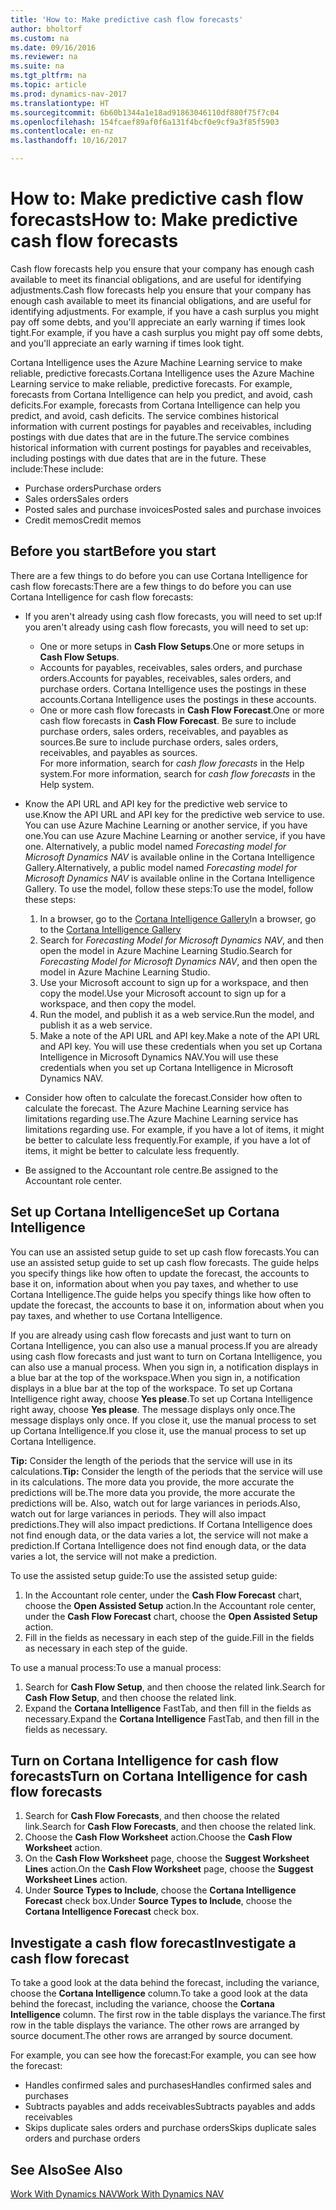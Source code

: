 ```yaml
---
title: 'How to: Make predictive cash flow forecasts'
author: bholtorf
ms.custom: na
ms.date: 09/16/2016
ms.reviewer: na
ms.suite: na
ms.tgt_pltfrm: na
ms.topic: article
ms.prod: dynamics-nav-2017
ms.translationtype: HT
ms.sourcegitcommit: 6b60b1344a1e18ad91863046110df880f75f7c04
ms.openlocfilehash: 154fcaef89af0f6a131f4bcf0e9cf9a3f85f5903
ms.contentlocale: en-nz
ms.lasthandoff: 10/16/2017

---
```


# <a name="how-to-make-predictive-cash-flow-forecasts"></a><span data-ttu-id="e2922-102">How to: Make predictive cash flow forecasts</span><span class="sxs-lookup"><span data-stu-id="e2922-102">How to: Make predictive cash flow forecasts</span></span>
<span data-ttu-id="e2922-103">Cash flow forecasts help you ensure that your company has enough cash available to meet its financial obligations, and are useful for identifying adjustments.</span><span class="sxs-lookup"><span data-stu-id="e2922-103">Cash flow forecasts help you ensure that your company has enough cash available to meet its financial obligations, and are useful for identifying adjustments.</span></span> <span data-ttu-id="e2922-104">For example, if you have a cash surplus you might pay off some debts, and you'll appreciate an early warning if times look tight.</span><span class="sxs-lookup"><span data-stu-id="e2922-104">For example, if you have a cash surplus you might pay off some debts, and you'll appreciate an early warning if times look tight.</span></span> 

<span data-ttu-id="e2922-105">Cortana Intelligence uses the Azure Machine Learning service to make reliable, predictive forecasts.</span><span class="sxs-lookup"><span data-stu-id="e2922-105">Cortana Intelligence uses the Azure Machine Learning service to make reliable, predictive forecasts.</span></span> <span data-ttu-id="e2922-106">For example, forecasts from Cortana Intelligence can help you predict, and avoid, cash deficits.</span><span class="sxs-lookup"><span data-stu-id="e2922-106">For example, forecasts from Cortana Intelligence can help you predict, and avoid, cash deficits.</span></span> <span data-ttu-id="e2922-107">The service combines historical information with current postings for payables and receivables, including postings with due dates that are in the future.</span><span class="sxs-lookup"><span data-stu-id="e2922-107">The service combines historical information with current postings for payables and receivables, including postings with due dates that are in the future.</span></span> <span data-ttu-id="e2922-108">These include:</span><span class="sxs-lookup"><span data-stu-id="e2922-108">These include:</span></span>
* <span data-ttu-id="e2922-109">Purchase orders</span><span class="sxs-lookup"><span data-stu-id="e2922-109">Purchase orders</span></span>
* <span data-ttu-id="e2922-110">Sales orders</span><span class="sxs-lookup"><span data-stu-id="e2922-110">Sales orders</span></span>
* <span data-ttu-id="e2922-111">Posted sales and purchase invoices</span><span class="sxs-lookup"><span data-stu-id="e2922-111">Posted sales and purchase invoices</span></span>
* <span data-ttu-id="e2922-112">Credit memos</span><span class="sxs-lookup"><span data-stu-id="e2922-112">Credit memos</span></span>

## <a name="before-you-start"></a><span data-ttu-id="e2922-113">Before you start</span><span class="sxs-lookup"><span data-stu-id="e2922-113">Before you start</span></span>  
<span data-ttu-id="e2922-114">There are a few things to do before you can use Cortana Intelligence for cash flow forecasts:</span><span class="sxs-lookup"><span data-stu-id="e2922-114">There are a few things to do before you can use Cortana Intelligence for cash flow forecasts:</span></span> 
* <span data-ttu-id="e2922-115">If you aren't already using cash flow forecasts, you will need to set up:</span><span class="sxs-lookup"><span data-stu-id="e2922-115">If you aren't already using cash flow forecasts, you will need to set up:</span></span>
    * <span data-ttu-id="e2922-116">One or more setups in **Cash Flow Setups**.</span><span class="sxs-lookup"><span data-stu-id="e2922-116">One or more setups in **Cash Flow Setups**.</span></span> 
    * <span data-ttu-id="e2922-117">Accounts for payables, receivables, sales orders, and purchase orders.</span><span class="sxs-lookup"><span data-stu-id="e2922-117">Accounts for payables, receivables, sales orders, and purchase orders.</span></span> <span data-ttu-id="e2922-118">Cortana Intelligence uses the postings in these accounts.</span><span class="sxs-lookup"><span data-stu-id="e2922-118">Cortana Intelligence uses the postings in these accounts.</span></span>
    * <span data-ttu-id="e2922-119">One or more cash flow forecasts in **Cash Flow Forecast**.</span><span class="sxs-lookup"><span data-stu-id="e2922-119">One or more cash flow forecasts in **Cash Flow Forecast**.</span></span> <span data-ttu-id="e2922-120">Be sure to include purchase orders, sales orders, receivables, and payables as sources.</span><span class="sxs-lookup"><span data-stu-id="e2922-120">Be sure to include purchase orders, sales orders, receivables, and payables as sources.</span></span>  
    <span data-ttu-id="e2922-121">For more information, search for _cash flow forecasts_ in the Help system.</span><span class="sxs-lookup"><span data-stu-id="e2922-121">For more information, search for _cash flow forecasts_ in the Help system.</span></span> 
* <span data-ttu-id="e2922-122">Know the API URL and API key for the predictive web service to use.</span><span class="sxs-lookup"><span data-stu-id="e2922-122">Know the API URL and API key for the predictive web service to use.</span></span>  
    <span data-ttu-id="e2922-123">You can use Azure Machine Learning or another service, if you have one.</span><span class="sxs-lookup"><span data-stu-id="e2922-123">You can use Azure Machine Learning or another service, if you have one.</span></span> <span data-ttu-id="e2922-124">Alternatively, a public model named _Forecasting model for Microsoft Dynamics NAV_ is available online in the Cortana Intelligence Gallery.</span><span class="sxs-lookup"><span data-stu-id="e2922-124">Alternatively, a public model named _Forecasting model for Microsoft Dynamics NAV_ is available online in the Cortana Intelligence Gallery.</span></span> <span data-ttu-id="e2922-125">To use the model, follow these steps:</span><span class="sxs-lookup"><span data-stu-id="e2922-125">To use the model, follow these steps:</span></span>

    1. <span data-ttu-id="e2922-126">In a browser, go to the [Cortana Intelligence Gallery](https://go.microsoft.com/fwlink/?linkid=828352)</span><span class="sxs-lookup"><span data-stu-id="e2922-126">In a browser, go to the [Cortana Intelligence Gallery](https://go.microsoft.com/fwlink/?linkid=828352)</span></span>
    2. <span data-ttu-id="e2922-127">Search for _Forecasting Model for Microsoft Dynamics NAV_, and then open the model in Azure Machine Learning Studio.</span><span class="sxs-lookup"><span data-stu-id="e2922-127">Search for _Forecasting Model for Microsoft Dynamics NAV_, and then open the model in Azure Machine Learning Studio.</span></span>
    3. <span data-ttu-id="e2922-128">Use your Microsoft account to sign up for a workspace, and then copy the model.</span><span class="sxs-lookup"><span data-stu-id="e2922-128">Use your Microsoft account to sign up for a workspace, and then copy the model.</span></span>
    4. <span data-ttu-id="e2922-129">Run the model, and publish it as a web service.</span><span class="sxs-lookup"><span data-stu-id="e2922-129">Run the model, and publish it as a web service.</span></span>
    5. <span data-ttu-id="e2922-130">Make a note of the API URL and API key.</span><span class="sxs-lookup"><span data-stu-id="e2922-130">Make a note of the API URL and API key.</span></span> <span data-ttu-id="e2922-131">You will use these credentials when you set up Cortana Intelligence in Microsoft Dynamics NAV.</span><span class="sxs-lookup"><span data-stu-id="e2922-131">You will use these credentials when you set up Cortana Intelligence in Microsoft Dynamics NAV.</span></span>  

* <span data-ttu-id="e2922-132">Consider how often to calculate the forecast.</span><span class="sxs-lookup"><span data-stu-id="e2922-132">Consider how often to calculate the forecast.</span></span> <span data-ttu-id="e2922-133">The Azure Machine Learning service has limitations regarding use.</span><span class="sxs-lookup"><span data-stu-id="e2922-133">The Azure Machine Learning service has limitations regarding use.</span></span> <span data-ttu-id="e2922-134">For example, if you have a lot of items, it might be better to calculate less frequently.</span><span class="sxs-lookup"><span data-stu-id="e2922-134">For example, if you have a lot of items, it might be better to calculate less frequently.</span></span> 
* <span data-ttu-id="e2922-135">Be assigned to the Accountant role centre.</span><span class="sxs-lookup"><span data-stu-id="e2922-135">Be assigned to the Accountant role center.</span></span> 

## <a name="set-up-cortana-intelligence"></a><span data-ttu-id="e2922-136">Set up Cortana Intelligence</span><span class="sxs-lookup"><span data-stu-id="e2922-136">Set up Cortana Intelligence</span></span>
<span data-ttu-id="e2922-137">You can use an assisted setup guide to set up cash flow forecasts.</span><span class="sxs-lookup"><span data-stu-id="e2922-137">You can use an assisted setup guide to set up cash flow forecasts.</span></span> <span data-ttu-id="e2922-138">The guide helps you specify things like how often to update the forecast, the accounts to base it on, information about when you pay taxes, and whether to use Cortana Intelligence.</span><span class="sxs-lookup"><span data-stu-id="e2922-138">The guide helps you specify things like how often to update the forecast, the accounts to base it on, information about when you pay taxes, and whether to use Cortana Intelligence.</span></span>  

<span data-ttu-id="e2922-139">If you are already using cash flow forecasts and just want to turn on Cortana Intelligence, you can also use a manual process.</span><span class="sxs-lookup"><span data-stu-id="e2922-139">If you are already using cash flow forecasts and just want to turn on Cortana Intelligence, you can also use a manual process.</span></span> <span data-ttu-id="e2922-140">When you sign in, a notification displays in a blue bar at the top of the workspace.</span><span class="sxs-lookup"><span data-stu-id="e2922-140">When you sign in, a notification displays in a blue bar at the top of the workspace.</span></span> <span data-ttu-id="e2922-141">To set up Cortana Intelligence right away, choose **Yes please**.</span><span class="sxs-lookup"><span data-stu-id="e2922-141">To set up Cortana Intelligence right away, choose **Yes please**.</span></span> <span data-ttu-id="e2922-142">The message displays only once.</span><span class="sxs-lookup"><span data-stu-id="e2922-142">The message displays only once.</span></span> <span data-ttu-id="e2922-143">If you close it, use the manual process to set up Cortana Intelligence.</span><span class="sxs-lookup"><span data-stu-id="e2922-143">If you close it, use the manual process to set up Cortana Intelligence.</span></span>  

<span data-ttu-id="e2922-144">**Tip:** Consider the length of the periods that the service will use in its calculations.</span><span class="sxs-lookup"><span data-stu-id="e2922-144">**Tip:** Consider the length of the periods that the service will use in its calculations.</span></span> <span data-ttu-id="e2922-145">The more data you provide, the more accurate the predictions will be.</span><span class="sxs-lookup"><span data-stu-id="e2922-145">The more data you provide, the more accurate the predictions will be.</span></span> <span data-ttu-id="e2922-146">Also, watch out for large variances in periods.</span><span class="sxs-lookup"><span data-stu-id="e2922-146">Also, watch out for large variances in periods.</span></span> <span data-ttu-id="e2922-147">They will also impact predictions.</span><span class="sxs-lookup"><span data-stu-id="e2922-147">They will also impact predictions.</span></span> <span data-ttu-id="e2922-148">If Cortana Intelligence does not find enough data, or the data varies a lot, the service will not make a prediction.</span><span class="sxs-lookup"><span data-stu-id="e2922-148">If Cortana Intelligence does not find enough data, or the data varies a lot, the service will not make a prediction.</span></span> 

<span data-ttu-id="e2922-149">To use the assisted setup guide:</span><span class="sxs-lookup"><span data-stu-id="e2922-149">To use the assisted setup guide:</span></span>
1. <span data-ttu-id="e2922-150">In the Accountant role center, under the **Cash Flow Forecast** chart, choose the **Open Assisted Setup** action.</span><span class="sxs-lookup"><span data-stu-id="e2922-150">In the Accountant role center, under the **Cash Flow Forecast** chart, choose the **Open Assisted Setup** action.</span></span>
2. <span data-ttu-id="e2922-151">Fill in the fields as necessary in each step of the guide.</span><span class="sxs-lookup"><span data-stu-id="e2922-151">Fill in the fields as necessary in each step of the guide.</span></span>

<span data-ttu-id="e2922-152">To use a manual process:</span><span class="sxs-lookup"><span data-stu-id="e2922-152">To use a manual process:</span></span>
1. <span data-ttu-id="e2922-153">Search for **Cash Flow Setup**, and then choose the related link.</span><span class="sxs-lookup"><span data-stu-id="e2922-153">Search for **Cash Flow Setup**, and then choose the related link.</span></span>
2. <span data-ttu-id="e2922-154">Expand the **Cortana Intelligence** FastTab, and then fill in the fields as necessary.</span><span class="sxs-lookup"><span data-stu-id="e2922-154">Expand the **Cortana Intelligence** FastTab, and then fill in the fields as necessary.</span></span>

## <a name="turn-on-cortana-intelligence-for-cash-flow-forecasts"></a><span data-ttu-id="e2922-155">Turn on Cortana Intelligence for cash flow forecasts</span><span class="sxs-lookup"><span data-stu-id="e2922-155">Turn on Cortana Intelligence for cash flow forecasts</span></span>
1. <span data-ttu-id="e2922-156">Search for **Cash Flow Forecasts**, and then choose the related link.</span><span class="sxs-lookup"><span data-stu-id="e2922-156">Search for **Cash Flow Forecasts**, and then choose the related link.</span></span>
2. <span data-ttu-id="e2922-157">Choose the **Cash Flow Worksheet** action.</span><span class="sxs-lookup"><span data-stu-id="e2922-157">Choose the **Cash Flow Worksheet** action.</span></span>
3. <span data-ttu-id="e2922-158">On the **Cash Flow Worksheet** page, choose the **Suggest Worksheet Lines** action.</span><span class="sxs-lookup"><span data-stu-id="e2922-158">On the **Cash Flow Worksheet** page, choose the **Suggest Worksheet Lines** action.</span></span>  
4. <span data-ttu-id="e2922-159">Under **Source Types to Include**, choose the **Cortana Intelligence Forecast** check box.</span><span class="sxs-lookup"><span data-stu-id="e2922-159">Under **Source Types to Include**, choose the **Cortana Intelligence Forecast** check box.</span></span>

## <a name="investigate-a-cash-flow-forecast"></a><span data-ttu-id="e2922-160">Investigate a cash flow forecast</span><span class="sxs-lookup"><span data-stu-id="e2922-160">Investigate a cash flow forecast</span></span>
<span data-ttu-id="e2922-161">To take a good look at the data behind the forecast, including the variance, choose the **Cortana Intelligence** column.</span><span class="sxs-lookup"><span data-stu-id="e2922-161">To take a good look at the data behind the forecast, including the variance, choose the **Cortana Intelligence** column.</span></span> <span data-ttu-id="e2922-162">The first row in the table displays the variance.</span><span class="sxs-lookup"><span data-stu-id="e2922-162">The first row in the table displays the variance.</span></span> <span data-ttu-id="e2922-163">The other rows are arranged by source document.</span><span class="sxs-lookup"><span data-stu-id="e2922-163">The other rows are arranged by source document.</span></span>  

<span data-ttu-id="e2922-164">For example, you can see how the forecast:</span><span class="sxs-lookup"><span data-stu-id="e2922-164">For example, you can see how the forecast:</span></span>    
* <span data-ttu-id="e2922-165">Handles confirmed sales and purchases</span><span class="sxs-lookup"><span data-stu-id="e2922-165">Handles confirmed sales and purchases</span></span> 
* <span data-ttu-id="e2922-166">Subtracts payables and adds receivables</span><span class="sxs-lookup"><span data-stu-id="e2922-166">Subtracts payables and adds receivables</span></span>
* <span data-ttu-id="e2922-167">Skips duplicate sales orders and purchase orders</span><span class="sxs-lookup"><span data-stu-id="e2922-167">Skips duplicate sales orders and purchase orders</span></span>

## <a name="see-also"></a><span data-ttu-id="e2922-168">See Also</span><span class="sxs-lookup"><span data-stu-id="e2922-168">See Also</span></span>  
[<span data-ttu-id="e2922-169">Work With Dynamics NAV</span><span class="sxs-lookup"><span data-stu-id="e2922-169">Work With Dynamics NAV</span></span>](ui-work-product.md)

